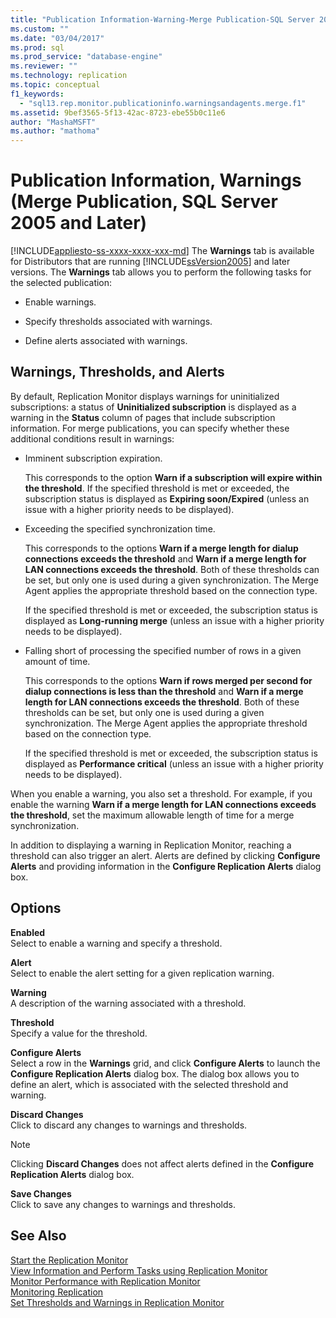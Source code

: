 ```yaml
---
title: "Publication Information-Warning-Merge Publication-SQL Server 2005+ | Microsoft Docs"
ms.custom: ""
ms.date: "03/04/2017"
ms.prod: sql
ms.prod_service: "database-engine"
ms.reviewer: ""
ms.technology: replication
ms.topic: conceptual
f1_keywords: 
  - "sql13.rep.monitor.publicationinfo.warningsandagents.merge.f1"
ms.assetid: 9bef3565-5f13-42ac-8723-ebe55b0c11e6
author: "MashaMSFT"
ms.author: "mathoma"
---
```

# Publication Information, Warnings (Merge Publication, SQL Server 2005 and Later)
[!INCLUDE[appliesto-ss-xxxx-xxxx-xxx-md](../../includes/appliesto-ss-xxxx-xxxx-xxx-md.md)]
  The **Warnings** tab is available for Distributors that are running [!INCLUDE[ssVersion2005](../../includes/ssversion2005-md.md)] and later versions. The **Warnings** tab allows you to perform the following tasks for the selected publication:  
  
-   Enable warnings.  
  
-   Specify thresholds associated with warnings.  
  
-   Define alerts associated with warnings.  
  
## Warnings, Thresholds, and Alerts  
 By default, Replication Monitor displays warnings for uninitialized subscriptions: a status of **Uninitialized subscription** is displayed as a warning in the **Status** column of pages that include subscription information. For merge publications, you can specify whether these additional conditions result in warnings:  
  
-   Imminent subscription expiration.  
  
     This corresponds to the option **Warn if a subscription will expire within the threshold**. If the specified threshold is met or exceeded, the subscription status is displayed as **Expiring soon/Expired** (unless an issue with a higher priority needs to be displayed).  
  
-   Exceeding the specified synchronization time.  
  
     This corresponds to the options **Warn if a merge length for dialup connections exceeds the threshold** and **Warn if a merge length for LAN connections exceeds the threshold**. Both of these thresholds can be set, but only one is used during a given synchronization. The Merge Agent applies the appropriate threshold based on the connection type.  
  
     If the specified threshold is met or exceeded, the subscription status is displayed as **Long-running merge** (unless an issue with a higher priority needs to be displayed).  
  
-   Falling short of processing the specified number of rows in a given amount of time.  
  
     This corresponds to the options **Warn if rows merged per second for dialup connections is less than the threshold** and **Warn if a merge length for LAN connections exceeds the threshold**. Both of these thresholds can be set, but only one is used during a given synchronization. The Merge Agent applies the appropriate threshold based on the connection type.  
  
     If the specified threshold is met or exceeded, the subscription status is displayed as **Performance critical** (unless an issue with a higher priority needs to be displayed).  
  
 When you enable a warning, you also set a threshold. For example, if you enable the warning **Warn if a merge length for LAN connections exceeds the threshold**, set the maximum allowable length of time for a merge synchronization.  
  
 In addition to displaying a warning in Replication Monitor, reaching a threshold can also trigger an alert. Alerts are defined by clicking **Configure Alerts** and providing information in the **Configure Replication Alerts** dialog box.  
  
## Options  
 **Enabled**  
 Select to enable a warning and specify a threshold.  
  
 **Alert**  
 Select to enable the alert setting for a given replication warning.  
  
 **Warning**  
 A description of the warning associated with a threshold.  
  
 **Threshold**  
 Specify a value for the threshold.  
  
 **Configure Alerts**  
 Select a row in the **Warnings** grid, and click **Configure Alerts** to launch the **Configure Replication Alerts** dialog box. The dialog box allows you to define an alert, which is associated with the selected threshold and warning.  
  
 **Discard Changes**  
 Click to discard any changes to warnings and thresholds.  
  
> [!NOTE]  
>  Clicking **Discard Changes** does not affect alerts defined in the **Configure Replication Alerts** dialog box.  
  
 **Save Changes**  
 Click to save any changes to warnings and thresholds.  
  
## See Also  
 [Start the Replication Monitor](../../relational-databases/replication/monitor/start-the-replication-monitor.md)   
 [View Information and Perform Tasks using Replication Monitor](../../relational-databases/replication/monitor/view-information-and-perform-tasks-replication-monitor.md)   
 [Monitor Performance with Replication Monitor](../../relational-databases/replication/monitor/monitor-performance-with-replication-monitor.md)   
 [Monitoring Replication](../../relational-databases/replication/monitor/monitoring-replication.md)   
 [Set Thresholds and Warnings in Replication Monitor](../../relational-databases/replication/monitor/set-thresholds-and-warnings-in-replication-monitor.md)  
  
  
